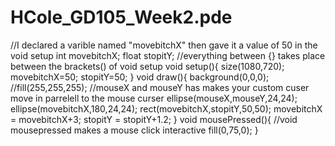 # HCole_GD105_Week2.pde
//I declared a varible named "movebitchX" then gave it a value of 50 in the void setup int movebitchX; float stopitY;  //everything between {} takes place between the brackets() of void setup void setup(){   size(1080,720);   movebitchX=50;   stopitY=50; }  void draw(){   background(0,0,0);   //fill(255,255,255);   //mouseX and mouseY has makes your custom cuser move in parrelell to the mouse curser   ellipse(mouseX,mouseY,24,24);   ellipse(movebitchX,180,24,24);   rect(movebitchX,stopitY,50,50);   movebitchX = movebitchX+3;   stopitY = stopitY+1.2;   }  void mousePressed(){   //void mousepressed makes a mouse click interactive   fill(0,75,0);  }
